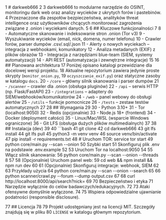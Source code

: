 1  # darkweb666
2
3  darkweb666 to modularne narzędzie do OSINT, monitoringu dark web oraz analizy wycieków z ukrytych forów i pastebinów.
4  Przeznaczone dla zespołów bezpieczeństwa, analityków threat intelligence oraz użytkowników chcących monitorować zagrożenia związane z .onion i wyciekami danych.
5
6  ## Kluczowe funkcjonalności
7
8  - Automatyczne skanowanie i indeksowanie stron .onion (Tor v3)
9  - Wyszukiwanie wycieków (email, nick, domena, numer telefonu)
10  - Crawler forów, parser dumpów .csv/.sql/.json
11  - Alerty o nowych wyciekach – integracja z webhookami, komunikatory
12  - Analiza metadanych (EXIF) z plików obrazów
13  - Integracja z narzędziami blue-team (SIEM, systemy automatyzacji)
14  - API REST (automatyzacja i zewnętrzne integracje)
15
16  ## Planowana architektura
17  Poniżej opisano katalogi przewidziane dla docelowej wersji projektu.
18  Aktualne repozytorium zawiera jedynie proste skrypty (`monitor_onion.py`,
19  `oczyszczanie_exif.py`) oraz statyczne zasoby w katalogu `docs`.
20  - `/core` – główny silnik skanowania i parser dumpów
21  - `/scanner` – crawler dla .onion (obsługa pluginów)
22  - `/api` – serwis HTTP (np. Flask/FastAPI)
23  - `/integrations` – adaptery do SIEM/webhooków/komunikatorów
24  - `/web` – panel webowy do obsługi alertów
25  - `/utils` – funkcje pomocnicze
26  - `/tests` – zestaw testów automatycznych
27
28  ## Wymagania
29
30  - Python 3.10+
31  - Tor (localhost:9050)
32  - Redis (opcjonalnie)
33  - Node.js 18+ (frontend)
34  - Docker (deployment całości)
35  - Linux/Mac/WSL (wsparcie Windows ograniczone)
36  - Git LFS (obsługa dużych plików multimedialnych)
37
38  ## Instalacja (dev)
39
40  ```bash
41  git clone <repo-url>
42  cd darkweb666
43  git lfs install
44  git lfs pull
45  python3 -m venv venv
46  source venv/bin/activate
47  pip install -r requirements.txt
48  # Uruchom TOR: service tor start
49  python core/main.py --scan --onion
50  Szybki start
51  Skonfiguruj plik .env na podstawie .env.example
52
53  Uruchom Tor na localhost:9050
54
55  Włącz silnik skanowania:
56  python core/main.py --scan --onion --threads 8
57
58  (Opcjonalnie) Uruchom panel web:
59  cd web && npm install && npm run dev
60
61  (Opcjonalnie) Skonfiguruj integracje: webhook, SIEM
62
63  Przykłady użycia
64  python core/main.py --scan --onion --search <email>
65
66  python scanner/crawl.py --forum <forum> --dump output.csv
67
68  curl http://localhost:8000/api/search?nick=<nickname>
69
70  Bezpieczeństwo i etyka
71  Narzędzie wyłącznie do celów badawczych/edukacyjnych.
72
73  Ataki ofensywne domyślnie wyłączone.
74
75  Wspiera odpowiedzialne ujawnianie podatności (responsible disclosure).

77  ## Licencja
78
79  Projekt udostępniany jest na licencji MIT. Szczegóły znajdują się w pliku
80  `LICENSE` w katalogu głównym repozytorium.
